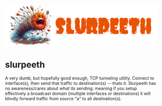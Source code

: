 <img src="img/slurpeeth_comp_1.webp"></img>

slurpeeth
=========

A very dumb, but hopefully good enough, TCP tunneling utility. Connect to interface(s), then send
that traffic to destination(s) -- thats it. Slurpeeth has no awareness/cares about *what* its
sending; meaning if you setup effectively a broadcast domain (multiple interfaces or destinations)
it will blindly forward traffic from source "a" to all destination(s).
